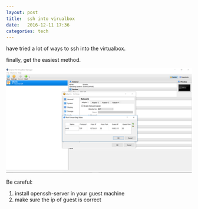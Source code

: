 ```yaml
---
layout: post
title:  ssh into virualbox 
date:   2016-12-11 17:36 
categories: tech 
---
```

have tried a lot of ways to ssh into the virtualbox.

finally, get the easiest method.

![port forwarding](/assets/img/ssh_virtualbox_port_forwarding.png)

Be careful:

1. install openssh-server in your guest machine
2. make sure the ip of guest is correct






